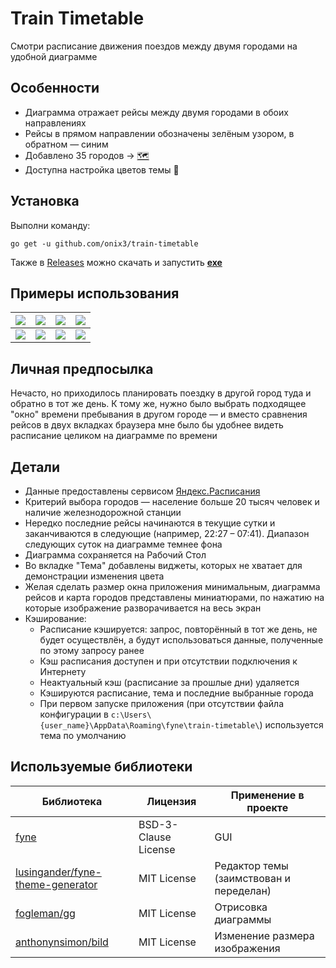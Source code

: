 # Train Timetable
Смотри расписание движения поездов между двумя городами на удобной диаграмме

## Особенности
  - Диаграмма отражает рейсы между двумя городами в обоих направлениях
  - Рейсы в прямом направлении обозначены зелёным узором, в обратном — синим
  - Добавлено 35 городов → [🗺](https://yandex.ru/maps/?um=constructor%3Ad7846cc6cf6516763b73d7d45ca4bff3188045e89037947249cd0afb2dad6f6d&source=constructorLink)
  - Доступна настройка цветов темы 🎨
  
## Установка
Выполни команду:
```
go get -u github.com/onix3/train-timetable
```
Также в [Releases](https://github.com/onix3/train-timetable/releases) можно скачать и запустить **[exe](https://github.com/onix3/train-timetable/releases/download/v0.1.0/train-timetable.exe)**

## Примеры использования

![](https://user-images.githubusercontent.com/74375829/101986094-ed602d00-3c9c-11eb-91b3-4e51a04c6452.gif) | ![](https://user-images.githubusercontent.com/74375829/101986097-f18c4a80-3c9c-11eb-8bf9-77269de14cd8.png) | ![](https://user-images.githubusercontent.com/74375829/101986099-f3560e00-3c9c-11eb-8526-4176870282aa.png) | ![](https://user-images.githubusercontent.com/74375829/101986101-f3eea480-3c9c-11eb-8d98-a2dd44b74561.png)
------------ | ------------ | ------------ | ------------ 
![](https://user-images.githubusercontent.com/74375829/101986498-2a2d2380-3c9f-11eb-98c9-9a9007a365e0.gif) | ![](https://user-images.githubusercontent.com/74375829/101986110-fbae4900-3c9c-11eb-9353-73b27b36aed7.png) | ![](https://user-images.githubusercontent.com/74375829/101986113-fcdf7600-3c9c-11eb-9f5c-acc979e7c06a.png) | ![](https://user-images.githubusercontent.com/74375829/101986115-fd780c80-3c9c-11eb-9ad7-1471c1d98958.png)

## Личная предпосылка
Нечасто, но приходилось планировать поездку в другой город туда и обратно в тот же день. 
К тому же, нужно было выбрать подходящее "окно" времени пребывания в другом городе — и вместо сравнения рейсов в двух вкладках браузера мне было бы удобнее видеть расписание целиком на диаграмме по времени

## Детали
  - Данные предоставлены сервисом [Яндекс.Расписания](https://rasp.yandex.by)
  - Критерий выбора городов — население больше 20 тысяч человек и наличие железнодорожной станции
  - Нередко последние рейсы начинаются в текущие сутки и заканчиваются в следующие (например, 22:27 – 07:41). Диапазон следующих суток на диаграмме темнее фона
  - Диаграмма сохраняется на Рабочий Стол
  - Во вкладке "Тема" добавлены виджеты, которых не хватает для демонстрации изменения цвета
  - Желая сделать размер окна приложения минимальным, диаграмма рейсов и карта городов представлены миниатюрами, по нажатию на которые изображение разворачивается на весь экран
  - Кэширование:
    - Расписание кэшируется: запрос, повторённый в тот же день, не будет осуществлён, а будут использоваться данные, полученные по этому запросу ранее
    - Кэш расписания доступен и при отсутствии подключения к Интернету 
    - Неактуальный кэш (расписание за прошлые дни) удаляется
    - Кэшируются расписание, тема и последние выбранные города
    - При первом запуске приложения (при отсутствии файла конфигурации в `c:\Users\{user_name}\AppData\Roaming\fyne\train-timetable\`) используется тема по умолчанию

## Используемые библиотеки

Библиотека | Лицензия | Применение в проекте
------------ | ------------ | ------------
[fyne](https://fyne.io/) | BSD-3-Clause License | GUI
[lusingander/fyne-theme-generator](https://github.com/lusingander/fyne-theme-generator) | MIT License | Редактор темы (заимствован и переделан)
[fogleman/gg](https://github.com/fogleman/gg) | MIT License | Отрисовка диаграммы
[anthonynsimon/bild](https://github.com/anthonynsimon/bild) | MIT License | Изменение размера изображения
